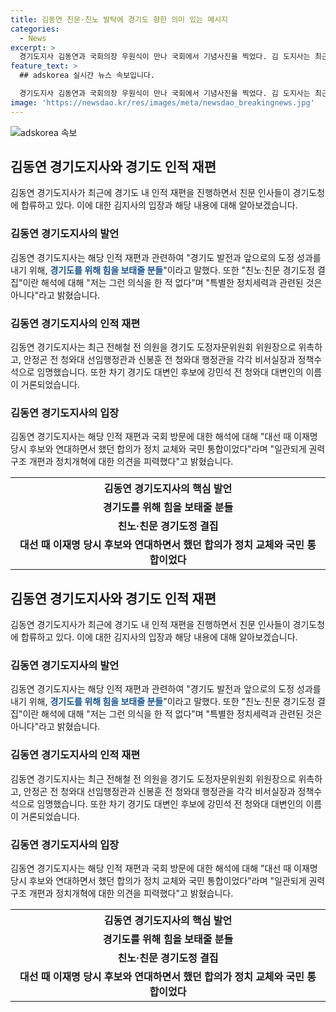 ```yaml
---
title: 김동연 친문·친노 발탁에 경기도 향한 의미 있는 메시지
categories:
  - News
excerpt: >
  경기도지사 김동연과 국회의장 우원식이 만나 국회에서 기념사진을 찍었다. 김 도지사는 최근 경기도 인사로 친문 인사들이 합류하며 "경기도를 위해 힘을 보태줄 분들"이라고 말했다. 또한 김 지사는 정치세력과 관련된 것은 아니라며, 최근 인사들을 통해 경기도가 친문 인사 집결지가 됐다는 해석에 대해 반박했다. 함께 김 지사는 국회 방문이 대권을 의식한 행보인 것에 대해 "대선 때 이재명 후보와 함께 했던 합의는 정치 교체와 국민 통합"이었다며 일관된 입장을 전했다.
feature_text: >
  ## adskorea 실시간 뉴스 속보입니다.

  경기도지사 김동연과 국회의장 우원식이 만나 국회에서 기념사진을 찍었다. 김 도지사는 최근 경기도 인사로 친문 인사들이 합류하며 "경기도를 위해 힘을 보태줄 분들"이라고 말했다. 또한 김 지사는 정치세력과 관련된 것은 아니라며, 최근 인사들을 통해 경기도가 친문 인사 집결지가 됐다는 해석에 대해 반박했다. 함께 김 지사는 국회 방문이 대권을 의식한 행보인 것에 대해 "대선 때 이재명 후보와 함께 했던 합의는 정치 교체와 국민 통합"이었다며 일관된 입장을 전했다.
image: 'https://newsdao.kr/res/images/meta/newsdao_breakingnews.jpg'
---
```


<p><img src="https://newsdao.kr/res/images/meta/newsdao_breakingnews.jpg" alt="adskorea 속보" /></p>

<h2 data-ke-size="size26">김동연 경기도지사와 경기도 인적 재편</h2>

<p data-ke-size="size16">김동연 경기도지사가 최근에 경기도 내 인적 재편을 진행하면서 친문 인사들이 경기도청에 합류하고 있다. 이에 대한 김지사의 입장과 해당 내용에 대해 알아보겠습니다.</p>

<h3>김동연 경기도지사의 발언</h3>

<p data-ke-size="size16">김동연 경기도지사는 해당 인적 재편과 관련하여 "경기도 발전과 앞으로의 도정 성과를 내기 위해, <b><span style="color: #1a5490;">경기도를 위해 힘을 보태줄 분들</span></b>"이라고 말했다. 또한 "친노·친문 경기도정 결집"이란 해석에 대해 "저는 그런 의식을 한 적 없다"며 "특별한 정치세력과 관련된 것은 아니다"라고 밝혔습니다.</p>

<h3>김동연 경기도지사의 인적 재편</h3>

<p data-ke-size="size16">김동연 경기도지사는 최근 전해철 전 의원을 경기도 도정자문위원회 위원장으로 위촉하고, 안정곤 전 청와대 선임행정관과 신봉훈 전 청와대 행정관을 각각 비서실장과 정책수석으로 임명했습니다. 또한 차기 경기도 대변인 후보에 강민석 전 청와대 대변인의 이름이 거론되었습니다.</p>

<h3>김동연 경기도지사의 입장 </h3>

<p data-ke-size="size16">김동연 경기도지사는 해당 인적 재편과 국회 방문에 대한 해석에 대해 "대선 때 이재명 당시 후보와 연대하면서 했던 합의가 정치 교체와 국민 통합이었다"라며 "일관되게 권력구조 개편과 정치개혁에 대한 의견을 피력했다"고 밝혔습니다.</p>

<table>
    <tr>
        <th>김동연 경기도지사의 핵심 발언</th>
    </tr>
    <tr>
        <td style="text-align: center; height: 17px;"><b>경기도를 위해 힘을 보태줄 분들</b></td>
    </tr>
    <tr>
        <td style="text-align: center; height: 17px;"><b>친노·친문 경기도정 결집</b></td>
    </tr>
    <tr>
        <td style="text-align: center; height: 17px;"><b>대선 때 이재명 당시 후보와 연대하면서 했던 합의가 정치 교체와 국민 통합이었다</b></td>
    </tr>
</table>

<h2 data-ke-size="size26">김동연 경기도지사와 경기도 인적 재편</h2>

<p data-ke-size="size16">김동연 경기도지사가 최근에 경기도 내 인적 재편을 진행하면서 친문 인사들이 경기도청에 합류하고 있다. 이에 대한 김지사의 입장과 해당 내용에 대해 알아보겠습니다.</p>

<h3>김동연 경기도지사의 발언</h3>

<p data-ke-size="size16">김동연 경기도지사는 해당 인적 재편과 관련하여 "경기도 발전과 앞으로의 도정 성과를 내기 위해, <b><span style="color: #1a5490;">경기도를 위해 힘을 보태줄 분들</span></b>"이라고 말했다. 또한 "친노·친문 경기도정 결집"이란 해석에 대해 "저는 그런 의식을 한 적 없다"며 "특별한 정치세력과 관련된 것은 아니다"라고 밝혔습니다.</p>

<h3>김동연 경기도지사의 인적 재편</h3>

<p data-ke-size="size16">김동연 경기도지사는 최근 전해철 전 의원을 경기도 도정자문위원회 위원장으로 위촉하고, 안정곤 전 청와대 선임행정관과 신봉훈 전 청와대 행정관을 각각 비서실장과 정책수석으로 임명했습니다. 또한 차기 경기도 대변인 후보에 강민석 전 청와대 대변인의 이름이 거론되었습니다.</p>

<h3>김동연 경기도지사의 입장 </h3>

<p data-ke-size="size16">김동연 경기도지사는 해당 인적 재편과 국회 방문에 대한 해석에 대해 "대선 때 이재명 당시 후보와 연대하면서 했던 합의가 정치 교체와 국민 통합이었다"라며 "일관되게 권력구조 개편과 정치개혁에 대한 의견을 피력했다"고 밝혔습니다.</p>

<table>
    <tr>
        <th>김동연 경기도지사의 핵심 발언</th>
    </tr>
    <tr>
        <td style="text-align: center; height: 17px;"><b>경기도를 위해 힘을 보태줄 분들</b></td>
    </tr>
    <tr>
        <td style="text-align: center; height: 17px;"><b>친노·친문 경기도정 결집</b></td>
    </tr>
    <tr>
        <td style="text-align: center; height: 17px;"><b>대선 때 이재명 당시 후보와 연대하면서 했던 합의가 정치 교체와 국민 통합이었다</b></td>
    </tr>
</table>

